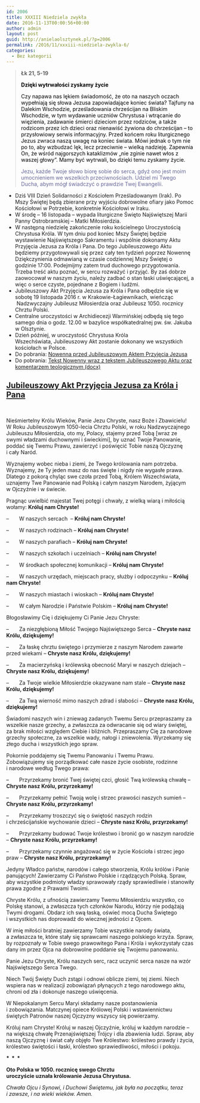 ```yaml
---
id: 2006
title: XXXIII Niedziela zwykła
date: 2016-11-13T00:00:56+00:00
author: admin
layout: post
guid: http://anielaolsztynek.pl/?p=2006
permalink: /2016/11/xxxiii-niedziela-zwykla-6/
categories:
  - Bez kategorii
---
```

> **Łk 21, 5-19**
> 
> <span style="color: #000000;"><strong>Dzięki wytrwałości zyskamy życie</strong></span>
> 
> <span style="color: #000000;">Czy napawa nas lękiem świadomość, że oto na naszych oczach wypełniają się słowa Jezusa zapowiadające koniec świata? Tajfuny na Dalekim Wschodzie, prześladowania chrześcijan na Bliskim Wschodzie, w tym wydawanie uczniów Chrystusa i wtrącanie do więzienia, zadawanie śmierci dzieciom przez rodziców, a także rodzicom przez ich dzieci oraz nienawiść żywiona do chrześcijan &#8211; to przysłowiowy serwis informacyjny. Przed końcem roku liturgicznego Jezus zwraca naszą uwagę na koniec świata. Mówi jednak o tym nie po to, aby wzbudzać lęk, lecz przeciwnie &#8211; wielką nadzieję. Zapewnia On, że wśród najgorszych kataklizmów &#8222;nie zginie nawet włos z waszej głowy&#8221;. Mamy być wytrwali, bo dzięki temu zyskamy życie.</span>
> 
> <span style="color: #666699;">Jezu, każde Twoje słowo biorę sobie do serca, gdyż ono jest moim umocnieniem we wszelkich przeciwnościach. Udziel mi Twego Ducha, abym mógł świadczyć o prawdzie Twej Ewangelii.</span>

  * Dziś VIII Dzień Solidarności z Kościołem Prześladowanym (Irak). Po Mszy Świętej będą zbierane przy wyjściu dobrowolne ofiary jako Pomoc Kościołowi w Potrzebie, konkretnie Kościołowi w Iraku.
  * W środę &#8211; 16 listopada &#8211; wypada liturgiczne Święto Najświętszej Marii Panny Ostrobramskiej – Matki Miłosierdzia.
  * W następną niedzielę zakończenie roku kościelnego Uroczystością Chrystusa Króla. W tym dniu pod koniec Mszy Świętej będzie wystawienie Najświętszego Sakramentu i wspólnie dokonamy Aktu Przyjęcia Jezusa za Króla i Pana. Do tego Jubileuszowego Aktu będziemy przygotowywali się przez cały ten tydzień poprzez Nowennę Dziękczynienia odmawianą w czasie codziennej Mszy Świętej o godzinie 17:00. Podejmijmy zatem trud duchowego przygotowania. Trzeba treść aktu poznać, w sercu rozważyć i przyjąć. By zaś dobrze zaowocował w naszym życiu, należy zadbać o stan łaski uświęcającej, a więc o serce czyste, pojednane z Bogiem i ludźmi.
  * Jubileuszowy Akt Przyjęcia Jezusa za Króla i Pana odbędzie się w sobotę 19 listopada 2016 r. w Krakowie-Łagiewnikach, wieńcząc  Nadzwyczajny Jubileusz Miłosierdzia oraz Jubileusz 1050. rocznicy Chrztu Polski.
  * Centralne uroczystości w Archidiecezji Warmińskiej odbędą się tego samego dnia o godz. 12.00 w bazylice współkatedralnej pw. św. Jakuba w Olsztynie.
  * Dzień później, w uroczystość Chrystusa Króla Wszechświata, Jubileuszowy Akt zostanie dokonany we wszystkich kościołach w Polsce.
  * Do pobrania: [Nowenna przed Jubileuszowym Aktem Przyjęcia Jezusa](http://episkopat.pl/nowenna-przed-jubileuszowym-aktem-przyjecia-jezusa-za-krola-i-pana/)
  * Do pobrania: [Tekst Nowenny wraz z tekstem Jubileuszowego Aktu oraz komentarzem teologicznym (docx)](http://episkopat.pl/wp-content/uploads/2016/11/NOWENNA_przed_Jubileuszowym_Aktem.docx)

## <span style="text-decoration: underline;">Jubileuszowy Akt Przyjęcia Jezusa za Króla i Pana</span>

<span style="text-decoration: underline;"><br /> </span>

<div>
  <p>
    Nieśmiertelny Królu Wieków, Panie Jezu Chryste, nasz Boże i Zbawicielu! W Roku Jubileuszowym 1050-lecia Chrztu Polski, w roku Nadzwyczajnego Jubileuszu Miłosierdzia, oto my, Polacy, stajemy przed Tobą [wraz ze swymi władzami duchownymi i świeckimi], by uznać Twoje Panowanie, poddać się Twemu Prawu, zawierzyć i poświęcić Tobie naszą Ojczyznę i cały Naród.
  </p>
  
  <p>
    Wyznajemy wobec nieba i ziemi, że Twego królowania nam potrzeba. Wyznajemy, że Ty jeden masz do nas święte i nigdy nie wygasłe prawa. Dlatego z pokorą chyląc swe czoła przed Tobą, Królem Wszechświata, uznajemy Twe Panowanie nad Polską i całym naszym Narodem, żyjącym w Ojczyźnie i w świecie.
  </p>
  
  <p>
    Pragnąc uwielbić majestat Twej potęgi i chwały, z wielką wiarą i miłością wołamy: <strong>Króluj nam Chryste!</strong>
  </p>
  
  <p>
    –       W naszych sercach  – <strong>Króluj nam Chryste!</strong>
  </p>
  
  <p>
    –       W naszych rodzinach – <strong>Króluj nam Chryste!</strong>
  </p>
  
  <p>
    –       W naszych parafiach – <strong>Króluj nam Chryste!</strong>
  </p>
  
  <p>
    –       W naszych szkołach i uczelniach – <strong>Króluj nam Chryste!</strong>
  </p>
  
  <p>
    –       W środkach społecznej komunikacji – <strong>Króluj nam Chryste!</strong>
  </p>
  
  <p>
    –       W naszych urzędach, miejscach pracy, służby i odpoczynku – <strong>Króluj nam Chryste!</strong>
  </p>
  
  <p>
    –       W naszych miastach i wioskach – <strong>Króluj nam Chryste!</strong>
  </p>
  
  <p>
    –       W całym Narodzie i Państwie Polskim – <strong>Króluj nam Chryste!</strong>
  </p>
  
  <p>
    Błogosławimy Cię i dziękujemy Ci Panie Jezu Chryste:
  </p>
  
  <p>
    –       Za niezgłębioną Miłość Twojego Najświętszego Serca – <strong>Chryste nasz Królu, dziękujemy!</strong>
  </p>
  
  <p>
    –       Za łaskę chrztu świętego i przymierze z naszym Narodem zawarte przed wiekami – <strong>Chryste nasz Królu, dziękujemy!</strong>
  </p>
  
  <p>
    –       Za macierzyńską i królewską obecność Maryi w naszych dziejach – <strong>Chryste nasz Królu, dziękujemy!</strong>
  </p>
  
  <p>
    –       Za Twoje wielkie Miłosierdzie okazywane nam stale – <strong>Chryste nasz Królu, dziękujemy!</strong>
  </p>
  
  <p>
    –       Za Twą wierność mimo naszych zdrad i słabości – <strong>Chryste nasz Królu, dziękujemy!</strong>
  </p>
  
  <p>
    Świadomi naszych win i zniewag zadanych Twemu Sercu przepraszamy za wszelkie nasze grzechy, a zwłaszcza za odwracanie się od wiary świętej, za brak miłości względem Ciebie i bliźnich. Przepraszamy Cię za narodowe grzechy społeczne, za wszelkie wady, nałogi i zniewolenia. Wyrzekamy się złego ducha i wszystkich jego spraw.
  </p>
  
  <p>
    Pokornie poddajemy się Twemu Panowaniu i Twemu Prawu. Zobowiązujemy się porządkować całe nasze życie osobiste, rodzinne i narodowe według Twego prawa:
  </p>
  
  <p>
    –       Przyrzekamy bronić Twej świętej czci, głosić Twą królewską chwałę – <strong> Chryste nasz Królu, przyrzekamy!</strong>
  </p>
  
  <p>
    –       Przyrzekamy pełnić Twoją wolę i strzec prawości naszych sumień –  <strong>Chryste nasz Królu, przyrzekamy!</strong>
  </p>
  
  <p>
    –       Przyrzekamy troszczyć się o świętość naszych rodzin i chrześcijańskie wychowanie dzieci – <strong>Chryste nasz Królu, przyrzekamy!</strong>
  </p>
  
  <p>
    –       Przyrzekamy budować Twoje królestwo i bronić go w naszym narodzie – <strong>Chryste nasz Królu, przyrzekamy!</strong>
  </p>
  
  <p>
    –       Przyrzekamy czynnie angażować się w życie Kościoła i strzec jego praw – <strong>Chryste nasz Królu, przyrzekamy!</strong>
  </p>
  
  <p>
    Jedyny Władco państw, narodów i całego stworzenia, Królu królów i Panie panujących! Zawierzamy Ci Państwo Polskie i rządzących Polską. Spraw, aby wszystkie podmioty władzy sprawowały rządy sprawiedliwie i stanowiły prawa zgodne z Prawami Twoimi.
  </p>
  
  <p>
    Chryste Królu, z ufnością zawierzamy Twemu Miłosierdziu wszystko, co Polskę stanowi, a zwłaszcza tych członków Narodu, którzy nie podążają Twymi drogami. Obdarz ich swą łaską, oświeć mocą Ducha Świętego i wszystkich nas doprowadź do wiecznej jedności z Ojcem.
  </p>
  
  <p>
    W imię miłości bratniej zawierzamy Tobie wszystkie narody świata, a zwłaszcza te, które stały się sprawcami naszego polskiego krzyża. Spraw, by rozpoznały w Tobie swego prawowitego Pana i Króla i wykorzystały czas dany im przez Ojca na dobrowolne poddanie się Twojemu panowaniu.
  </p>
  
  <p>
    Panie Jezu Chryste, Królu naszych serc, racz uczynić serca nasze na wzór Najświętszego Serca Twego.
  </p>
  
  <p>
    Niech Twój Święty Duch zstąpi i odnowi oblicze ziemi, tej ziemi. Niech wspiera nas w realizacji zobowiązań płynących z tego narodowego aktu, chroni od zła i dokonuje naszego uświęcenia.
  </p>
  
  <p>
    W Niepokalanym Sercu Maryi składamy nasze postanowienia i zobowiązania. Matczynej opiece Królowej Polski i wstawiennictwu świętych Patronów naszej Ojczyzny wszyscy się powierzamy.
  </p>
  
  <p>
    Króluj nam Chryste! Króluj w naszej Ojczyźnie, króluj w każdym narodzie – na większą chwałę Przenajświętszej Trójcy i dla zbawienia ludzi. Spraw, aby naszą Ojczyznę i świat cały objęło Twe Królestwo: królestwo prawdy i życia, królestwo świętości i łaski, królestwo sprawiedliwości, miłości i pokoju.
  </p>
  
  <p>
    <strong>*  *  *</strong>
  </p>
  
  <p>
    <strong>Oto Polska w 1050. rocznicę swego Chrztu<br /> uroczyście uznała królowanie Jezusa Chrystusa.</strong>
  </p>
  
  <p>
    <em>Chwała Ojcu i Synowi, i Duchowi Świętemu, jak była na początku, teraz i zawsze, i na wieki wieków. Amen.</em>
  </p>
</div>